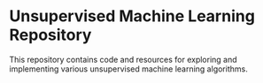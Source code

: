 # Unsupervised Machine Learning Repository

This repository contains code and resources for exploring and implementing various unsupervised machine learning algorithms.

